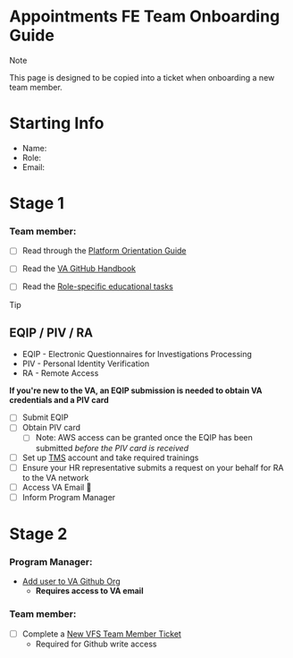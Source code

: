 # Appointments FE Team Onboarding Guide

 >[!NOTE]
 >This page is designed to be copied into a ticket when onboarding a new team member.
>

# Starting Info
* Name:
* Role: 
* Email:

# Stage 1
### Team member:
- [ ] Read through the [Platform Orientation Guide](https://depo-platform-documentation.scrollhelp.site/getting-started/platform-orientation)
- [ ] Read the [VA GitHub Handbook](https://department-of-veterans-affairs.github.io/github-handbook/guides)
- [ ] Read the [Role-specific educational tasks](https://depo-platform-documentation.scrollhelp.site/getting-started/educational-tasks#Educationaltasks-Role-specificeducationaltasks)


> [!TIP]
> ## EQIP / PIV / RA
>
>- EQIP - Electronic Questionnaires for Investigations Processing
>- PIV - Personal Identity Verification
>- RA - Remote Access

**If you're new to the VA, an EQIP submission is needed to obtain VA credentials and a PIV card**

- [ ] Submit EQIP
- [ ] Obtain PIV card
     - [ ] Note: AWS access can be granted once the EQIP has been submitted _before the PIV card is received_
- [ ] Set up [TMS](https://www.tms.va.gov/secureauth35/SecureAuth.aspx) account and take required trainings
- [ ] Ensure your HR representative submits a request on your behalf for RA to the VA network
- [ ] Access VA Email 🎉
- [ ] Inform Program Manager

# Stage 2

### Program Manager:

- [Add user to VA Github Org](https://github.com/department-of-veterans-affairs/github-user-requests/issues/new?template=add-user.yml)
     - **Requires access to VA email** 
### Team member:
- [ ] Complete a [New VFS Team Member Ticket](https://github.com/department-of-veterans-affairs/va.gov-team/issues/new?template=New-VFS-Team-Member.yml)
     - Required for Github write access  

